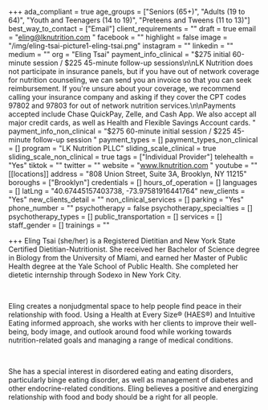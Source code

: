 +++
ada_compliant = true
age_groups = ["Seniors (65+)", "Adults (19 to 64)", "Youth and Teenagers (14 to 19)", "Preteens and Tweens (11 to 13)"]
best_way_to_contact = ["Email"]
client_requirements = ""
draft = true
email = "eling@lknutrition.com "
facebook = ""
highlight = false
image = "/img/eling-tsai-picture1-eling-tsai.png"
instagram = ""
linkedin = ""
medium = ""
org = "Eling Tsai"
payment_info_clinical = "$275 initial 60-minute session / $225 45-minute follow-up sessions\n\nLK Nutrition does not participate in insurance panels, but if you have out of network coverage for nutrition counseling, we can send you an invoice so that you can seek reimbursement. If you're unsure about your coverage, we recommend calling your insurance company and asking if they cover the CPT codes 97802 and 97803 for out of network nutrition services.\n\n​Payments accepted include Chase QuickPay, Zelle, and Cash App. We also accept all major credit cards, as well as Health and Flexible Savings Account cards. "
payment_info_non_clinical = "$275 60-minute initial session / $225 45-minute follow-up session "
payment_types = []
payment_types_non_clinical = []
program = "LK Nutrition PLLC"
sliding_scale_clinical = true
sliding_scale_non_clinical = true
tags = ["Individual Provider"]
telehealth = "Yes"
tiktok = ""
twitter = ""
website = "www.lknutrition.com "
youtube = ""
[[locations]]
address = "808 Union Street, Suite 3A, Brooklyn, NY 11215"
boroughs = ["Brooklyn"]
credentials = []
hours_of_operation = []
languages = []
latLng = "40.67445157403738, -73.97581916441764"
new_clients = "Yes"
new_clients_detail = ""
non_clinical_services = []
parking = "Yes"
phone_number = ""
psychotherapy = false
psychotherapy_specialties = []
psychotherapy_types = []
public_transportation = []
services = []
staff_gender = []
trainings = ""

+++
Eling Tsai (she/her) is a Registered Dietitian and New York State Certified Dietitian-Nutritionist. She received her Bachelor of Science degree in Biology from the University of Miami, and earned her Master of Public Health degree at the Yale School of Public Health. She completed her dietetic internship through Sodexo in New York City. 

**<br>**

Eling creates a nonjudgmental space to help people find peace in their relationship with food. Using a Health at Every Size® (HAES®) and Intuitive Eating informed approach, she works with her clients to improve their well-being, body image, and outlook around food while working towards nutrition-related goals and managing a range of medical conditions. 

**<br>**

She has a special interest in disordered eating and eating disorders, particularly binge eating disorder, as well as management of diabetes and other endocrine-related conditions. Eling believes a positive and energizing relationship with food and body should be a right for all people.